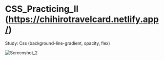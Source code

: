 # CSS_Practicing_ll (https://chihirotravelcard.netlify.app/)
Study: Css (background-line-gradient, opacity, flex) 

![Screenshot_2](https://user-images.githubusercontent.com/62224609/132614209-1cd976cf-0f09-42f0-b79a-b953d1cbe76e.png)

